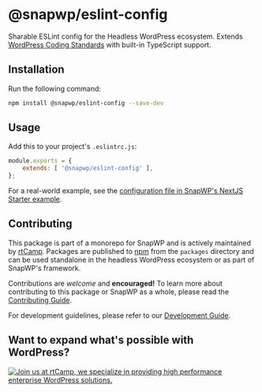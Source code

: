 # @snapwp/eslint-config

Sharable ESLint config for the Headless WordPress ecosystem. Extends [WordPress Coding Standards](https://github.com/WordPress/WordPress-Coding-Standards/blob/develop/README.md) with built-in TypeScript support.

## Installation

Run the following command:

```bash
npm install @snapwp/eslint-config --save-dev
```

## Usage

Add this to your project's `.eslintrc.js`:

```javascript
module.exports = {
	extends: [ '@snapwp/eslint-config' ],
};
```

For a real-world example, see the [configuration file in SnapWP's NextJS Starter example](https://github.com/rtCamp/headless/blob/develop/frontend/examples/nextjs/starter/.eslintrc.json).

## Contributing

This package is part of a monorepo for SnapWP and is actively maintained by [rtCamp](https://rtcamp.com/). Packages are published to [npm](https://www.npmjs.com/) from the `packages` directory and can be used standalone in the headless WordPress ecosystem or as part of SnapWP's framework.

Contributions are _welcome_ and **encouraged!** To learn more about contributing to this package or SnapWP as a whole, please read the [Contributing Guide](../../../.github/CONTRIBUTING.md).

For development guidelines, please refer to our [Development Guide](../../DEVELOPMENT.md).

## Want to expand what's possible with WordPress?

<a href="https://rtcamp.com/"><img src="https://rtcamp.com/wp-content/uploads/sites/2/2019/04/github-banner@2x.png" alt="Join us at rtCamp, we specialize in providing high performance enterprise WordPress solutions."></a>
